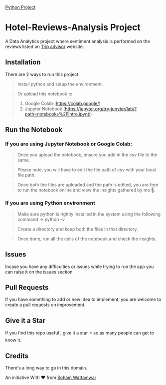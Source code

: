 [Python Project](https://www.python.org/downloads/)  

# Hotel-Reviews-Analysis Project

A Data Analytics project where sentiment analysis is performed on the reviews listed on [Trip advisor](https://www.tripadvisor.in/) website.


## Installation  

There are 2 ways to run this project:
  
> Install python and setup the environment.

> Or upload this notebook to 
> 1. Google Colab (https://colab.google/) 
> 2. Jupyter Notebook (https://jupyter.org/try-jupyter/lab/?path=notebooks%2FIntro.ipynb)

  

## Run the Notebook

  

### If you are using Jupyter Notebook or Google Colab:

  

> Once you upload the notebook, ensure you add in the csv file to the same.

> Please note, you will have to edit the file path of csv with your local file path.

> Once both the files are uploaded and the path is edited, you are free to run the notebook online and view the insights gathered by me :star_struck:.

  

### If you are using Python environment

  

> Make sure python is rightly installed in the system using the following command -> python -v

  

> Create a directory and keep both the files in that directory.

  

> Once done, run all the cells of the notebook and check the insights.




## Issues

  

Incase you have any difficulties or issues while trying to run the app you can raise it on the issues section.

  

## Pull Requests

  

If you have something to add or new idea to implement, you are welcome to create a pull requests on improvement.

  

## Give it a Star

  

If you find this repo useful , give it a star :star: so as many people can get to know it.

  

## Credits

  

There's a long way to go in this domain.

An initiative With :heart: from [Soham Wattamwar ](https://www.linkedin.com/in/soham-wattamwar-9b790119a)